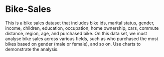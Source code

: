 # Bike-Sales
This is a bike sales dataset that includes bike ids, marital status, gender, income, children, education, occupation, home ownership, cars, commute distance, region, age, and purchased bike.
On this data set, we must analyse bike sales across various fields, such as who purchased the most bikes based on gender (male or female), and so on. Use charts to demonstrate the analysis.
